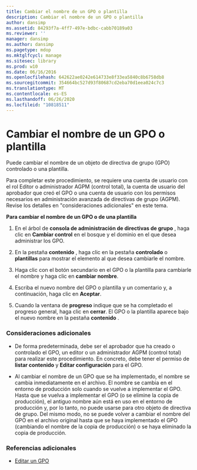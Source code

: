 ```yaml
---
title: Cambiar el nombre de un GPO o plantilla
description: Cambiar el nombre de un GPO o plantilla
author: dansimp
ms.assetid: 84293f7a-4ff7-497e-bdbc-cabb70189a03
ms.reviewer: ''
manager: dansimp
ms.author: dansimp
ms.pagetype: mdop
ms.mktglfcycl: manage
ms.sitesec: library
ms.prod: w10
ms.date: 06/16/2016
ms.openlocfilehash: 642622ae0242e614733e8f33ea5840c8b6758db8
ms.sourcegitcommit: 354664bc527d93f80687cd2eba70d1eea024c7c3
ms.translationtype: MT
ms.contentlocale: es-ES
ms.lasthandoff: 06/26/2020
ms.locfileid: "10818511"
---
```

# Cambiar el nombre de un GPO o plantilla


Puede cambiar el nombre de un objeto de directiva de grupo (GPO) controlado o una plantilla.

Para completar este procedimiento, se requiere una cuenta de usuario con el rol Editor o administrador AGPM (control total), la cuenta de usuario del aprobador que creó el GPO o una cuenta de usuario con los permisos necesarios en administración avanzada de directivas de grupo (AGPM). Revise los detalles en "consideraciones adicionales" en este tema.

**Para cambiar el nombre de un GPO o de una plantilla**

1.  En el árbol de **consola de administración de directivas de grupo** , haga clic en **Cambiar control** en el bosque y el dominio en el que desea administrar los GPO.

2.  En la pestaña **contenido** , haga clic en la pestaña **controlado** o **plantillas** para mostrar el elemento al que desea cambiarle el nombre.

3.  Haga clic con el botón secundario en el GPO o la plantilla para cambiarle el nombre y haga clic en **cambiar nombre**.

4.  Escriba el nuevo nombre del GPO o plantilla y un comentario y, a continuación, haga clic en **Aceptar**.

5.  Cuando la ventana de **progreso** indique que se ha completado el progreso general, haga clic en **cerrar**. El GPO o la plantilla aparece bajo el nuevo nombre en la pestaña **contenido** .

### Consideraciones adicionales

-   De forma predeterminada, debe ser el aprobador que ha creado o controlado el GPO, un editor o un administrador AGPM (control total) para realizar este procedimiento. En concreto, debe tener el permiso de **listar contenido** y **Editar configuración** para el GPO.

-   Al cambiar el nombre de un GPO que se ha implementado, el nombre se cambia inmediatamente en el archivo. El nombre se cambia en el entorno de producción solo cuando se vuelve a implementar el GPO. Hasta que se vuelva a implementar el GPO (o se elimine la copia de producción), el antiguo nombre aún está en uso en el entorno de producción y, por lo tanto, no puede usarse para otro objeto de directiva de grupo. Del mismo modo, no se puede volver a cambiar el nombre del GPO en el archivo original hasta que se haya implementado el GPO (cambiando el nombre de la copia de producción) o se haya eliminado la copia de producción.

### Referencias adicionales

-   [Editar un GPO](editing-a-gpo-agpm40.md)

 

 






